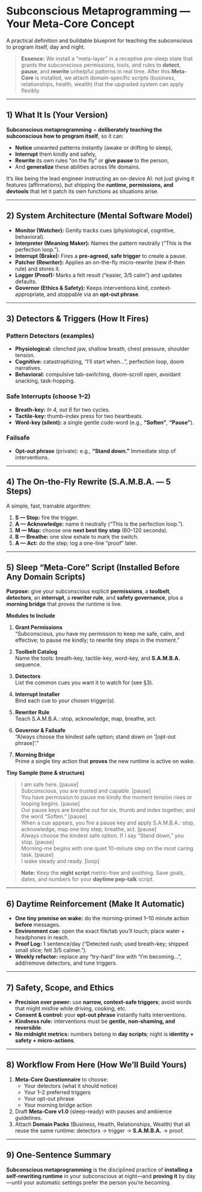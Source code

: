 # Subconscious Metaprogramming — Your Meta-Core Concept

A practical definition and buildable blueprint for teaching the subconscious to program itself, day and night.

> **Essence:** We install a “meta-layer” in a receptive pre-sleep state that grants the subconscious permissions, tools, and rules to **detect**, **pause**, and **rewrite** unhelpful patterns in real time. After this **Meta-Core** is installed, we attach domain-specific scripts (business, relationships, health, wealth) that the upgraded system can apply flexibly.

---

## 1) What It Is (Your Version)

**Subconscious metaprogramming** = **deliberately teaching the subconscious how to program itself**, so it can:

- **Notice** unwanted patterns instantly (awake or drifting to sleep),
- **Interrupt** them kindly and safely,
- **Rewrite** its own rules “on the fly” or **give pause** to the person,
- And **generalize** these abilities across life domains.

It’s like being the lead engineer instructing an on-device AI: not just giving it features (affirmations), but shipping the **runtime, permissions, and devtools** that let it patch its own functions as situations arise.

---

## 2) System Architecture (Mental Software Model)

- **Monitor (Watcher):** Gently tracks cues (physiological, cognitive, behavioral).
- **Interpreter (Meaning Maker):** Names the pattern neutrally (“This is the perfection loop.”).
- **Interrupt (Brake):** Fires a **pre-agreed, safe trigger** to create a pause.
- **Patcher (Rewriter):** Applies an on-the-fly micro-rewrite (new if-then rule) and stores it.
- **Logger (Proof):** Marks a felt result (“easier, 3/5 calm”) and updates defaults.
- **Governor (Ethics & Safety):** Keeps interventions kind, context-appropriate, and stoppable via an **opt-out phrase**.

---

## 3) Detectors & Triggers (How It Fires)

### Pattern Detectors (examples)

- **Physiological:** clenched jaw, shallow breath, chest pressure, shoulder tension.
- **Cognitive:** catastrophizing, “I’ll start when…”, perfection loop, doom narratives.
- **Behavioral:** compulsive tab-switching, doom-scroll open, avoidant snacking, task-hopping.

### Safe Interrupts (choose 1–2)

- **Breath-key:** *In 4, out 6* for two cycles.
- **Tactile-key:** thumb–index press for two heartbeats.
- **Word-key (silent):** a single gentle code-word (e.g., **“Soften”**, **“Pause”**).

### Failsafe

- **Opt-out phrase** (private): e.g., **“Stand down.”** Immediate stop of interventions.

---

## 4) The On-the-Fly Rewrite (S.A.M.B.A. — 5 Steps)

A simple, fast, trainable algorithm:

1. **S — Stop:** fire the trigger.  
2. **A — Acknowledge:** name it neutrally (“This is the perfection loop.”).  
3. **M — Map:** choose one **next best tiny step** (60–120 seconds).  
4. **B — Breathe:** one slow exhale to mark the switch.  
5. **A — Act:** do the step; log a one-line “proof” later.

---

## 5) Sleep “Meta-Core” Script (Installed Before Any Domain Scripts)

**Purpose:** give your subconscious explicit **permissions**, a **toolbelt**, **detectors**, an **interrupt**, a **rewriter rule**, and **safety governance**, plus a **morning bridge** that proves the runtime is live.

**Modules to Include**

1. **Grant Permissions**  
   “Subconscious, you have my permission to keep me safe, calm, and effective; to pause me kindly; to rewrite tiny steps in the moment.”

2. **Toolbelt Catalog**  
   Name the tools: breath-key, tactile-key, word-key, and **S.A.M.B.A.** sequence.

3. **Detectors**  
   List the common cues you want it to watch for (see §3).

4. **Interrupt Installer**  
   Bind each cue to your chosen trigger(s).

5. **Rewriter Rule**  
   Teach S.A.M.B.A.: stop, acknowledge, map, breathe, act.

6. **Governor & Failsafe**  
   “Always choose the kindest safe option; stand down on ‘[opt-out phrase]’.”

7. **Morning Bridge**  
   Prime a single tiny action that **proves** the new runtime is active on wake.

**Tiny Sample (tone & structure)**
> I am safe here. [pause]  
> Subconscious, you are trusted and capable. [pause]  
> You have permission to pause me kindly the moment tension rises or looping begins. [pause]  
> Our pause keys are breathe out for six, thumb and index together, and the word “Soften.” [pause]  
> When a cue appears, you fire a pause key and apply S.A.M.B.A.: stop, acknowledge, map one tiny step, breathe, act. [pause]  
> Always choose the kindest safe option. If I say “Stand down,” you stop. [pause]  
> Morning-me begins with one quiet 10-minute step on the most caring task. [pause]  
> I wake steady and ready. [loop]

> **Note:** Keep the **night script** metric-free and soothing. Save goals, dates, and numbers for your **daytime pep-talk** script.

---

## 6) Daytime Reinforcement (Make It Automatic)

- **One tiny promise on wake:** do the morning-primed 1–10 minute action **before** messages.
- **Environment cue:** open the exact file/tab you’ll touch; place water + headphones in reach.
- **Proof Log:** 1 sentence/day (“Detected rush; used breath-key; shipped small slice; felt 3/5 calmer.”).
- **Weekly refactor:** replace any “try-hard” line with “I’m becoming…”, add/remove detectors, and tune triggers.

---

## 7) Safety, Scope, and Ethics

- **Precision over power:** use **narrow, context-safe triggers**; avoid words that might misfire while driving, cooking, etc.
- **Consent & control:** your **opt-out phrase** instantly halts interventions.
- **Kindness rule:** interventions must be **gentle, non-shaming, and reversible**.
- **No midnight metrics:** numbers belong in **day scripts**; night is **identity + safety + micro-actions**.

---

## 8) Workflow From Here (How We’ll Build Yours)

1. **Meta-Core Questionnaire** to choose:  
   - Your detectors (what it should notice)  
   - Your 1–2 preferred triggers  
   - Your opt-out phrase  
   - Your morning bridge action  
2. Draft **Meta-Core v1.0** (sleep-ready) with pauses and ambience guidelines.  
3. Attach **Domain Packs** (Business, Health, Relationships, Wealth) that all reuse the same runtime: detectors → trigger → **S.A.M.B.A.** → proof.

---

## 9) One-Sentence Summary

**Subconscious metaprogramming** is the disciplined practice of **installing a self-rewriting runtime** in your subconscious at night—and **proving it** by day—until your automatic settings prefer the person you’re becoming.

